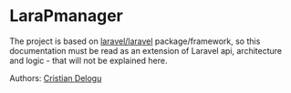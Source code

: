 # LaraPmanager
The project is based on [laravel/laravel](https://github.com/laravel/laravel) package/framework, 
so this documentation must be read as an extension of Laravel api, architecture and logic - that will not be explained here.



Authors: [Cristian Delogu](mailto:cristian.delogu@netify.it)
